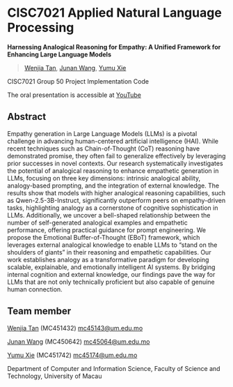 # CISC7021 Applied Natural Language Processing

**Harnessing Analogical Reasoning for Empathy: A Unified Framework for Enhancing Large Language Models**           
> [Wenjia Tan](https://github.com/wenjiatanplus), [Junan Wang](https://github.com/AlessaJUAN), [Yumu Xie](https://github.com/mc451742)

CISC7021 Group 50 Project Implementation Code

The oral presentation is accessible at [YouTube](https://youtu.be/2KdLAMHYQ-0)

## Abstract

Empathy generation in Large Language Models (LLMs) is a pivotal challenge in advancing human-centered artificial intelligence (HAI). While recent techniques such as Chain-of-Thought (CoT) reasoning have demonstrated promise, they often fail to generalize effectively by leveraging prior successes in novel contexts. Our research systematically investigates the potential of analogical reasoning to enhance empathetic generation in LLMs, focusing on three key dimensions: intrinsic analogical ability, analogy-based prompting, and the integration of external knowledge. The results show that models with higher analogical reasoning capabilities, such as Qwen-2.5-3B-Instruct, significantly outperform peers on empathy-driven tasks, highlighting analogy as a cornerstone of cognitive sophistication in LLMs. Additionally, we uncover a bell-shaped relationship between the number of self-generated analogical examples and empathetic performance, offering practical guidance for prompt engineering. We propose the Emotional Buffer-of-Thought (EBoT) framework, which leverages external analogical knowledge to enable LLMs to “stand on the shoulders of giants” in their reasoning and empathetic capabilities. Our work establishes analogy as a transformative paradigm for developing scalable, explainable, and emotionally intelligent AI systems. By bridging internal cognition and external knowledge, our findings pave the way for LLMs that are not only technically proficient but also capable of genuine human connection.

## Team member

[Wenjia Tan](https://github.com/wenjiatanplus) (MC451432) mc45143@um.edu.mo

[Junan Wang](https://github.com/AlessaJUAN) (MC450642) mc45064@um.edu.mo

[Yumu Xie](https://github.com/mc451742) (MC451742) mc45174@um.edu.mo

Department of Computer and Information Science, Faculty of Science and Technology, University of Macau
